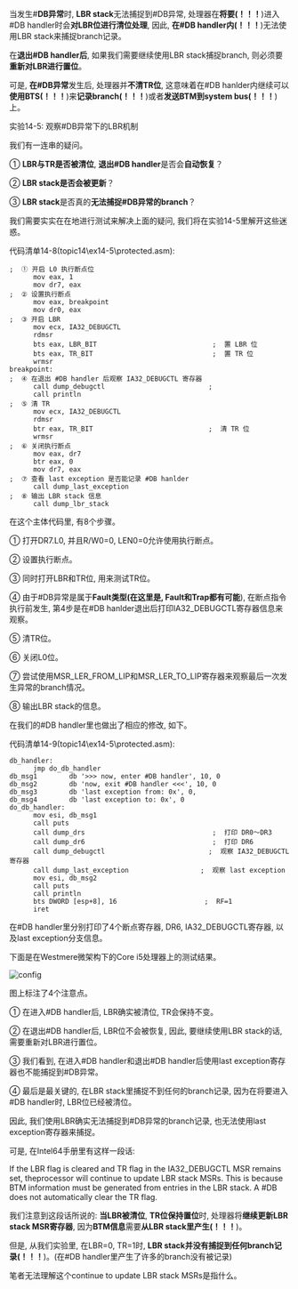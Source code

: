 当发生\#**DB异常**时, **LBR stack**无法捕捉到\#DB异常, 处理器在**将要(！！！**)进入\#DB handler时会**对LBR位进行清位处理**, 因此, **在\#DB handler内(！！！**)无法使用LBR stack来捕捉branch记录。

在**退出\#DB handler后**, 如果我们需要继续使用LBR stack捕捉branch, 则必须要**重新对LBR进行置位**。

可是, **在\#DB异常**发生后, 处理器并**不清TR位**, 这意味着在\#DB hanlder内继续可以**使用BTS(！！！**)来**记录branch(！！！**)或者**发送BTM到system bus(！！！**)上。

实验14-5: 观察\#DB异常下的LBR机制

我们有一连串的疑问。

① **LBR与TR是否被清位**, **退出\#DB handler**是否会**自动恢复**？

② **LBR stack是否会被更新**？

③ **LBR stack**是否真的**无法捕捉\#DB异常的branch**？

我们需要实实在在地进行测试来解决上面的疑问, 我们将在实验14\-5里解开这些迷惑。

代码清单14-8(topic14\ex14-5\protected.asm): 

```assembly
;  ① 开启 L0 执行断点位
      mov eax, 1
      mov dr7, eax
;  ② 设置执行断点
      mov eax, breakpoint
      mov dr0, eax
;  ③ 开启 LBR
      mov ecx, IA32_DEBUGCTL
      rdmsr
      bts eax, LBR_BIT                             ;  置 LBR 位
      bts eax, TR_BIT                              ;  置 TR 位
      wrmsr
breakpoint: 
;  ④ 在退出 #DB handler 后观察 IA32_DEBUGCTL 寄存器
      call dump_debugctl                          ; 
      call println
;  ⑤ 清 TR
      mov ecx, IA32_DEBUGCTL
      rdmsr
      btr eax, TR_BIT                             ;  清 TR 位
      wrmsr
;  ⑥ 关闭执行断点
      mov eax, dr7
      btr eax, 0
      mov dr7, eax
;  ⑦ 查看 last exception 是否能记录 #DB hanlder
      call dump_last_exception
;  ⑧ 输出 LBR stack 信息
      call dump_lbr_stack
```

在这个主体代码里, 有8个步骤。

① 打开DR7.L0, 并且R/W0=0, LEN0=0允许使用执行断点。

② 设置执行断点。

③ 同时打开LBR和TR位, 用来测试TR位。

④ 由于\#DB异常是属于**Fault类型(在这里是, Fault和Trap都有可能**), 在断点指令执行前发生, 第4步是在\#DB hanlder退出后打印IA32\_DEBUGCTL寄存器信息来观察。

⑤ 清TR位。

⑥ 关闭L0位。

⑦ 尝试使用MSR\_LER\_FROM\_LIP和MSR\_LER\_TO\_LIP寄存器来观察最后一次发生异常的branch情况。

⑧ 输出LBR stack的信息。

在我们的#DB handler里也做出了相应的修改, 如下。

代码清单14-9(topic14\ex14-5\protected.asm): 

```assembly
db_handler: 
      jmp do_db_handler
db_msg1        db '>>> now, enter #DB handler', 10, 0
db_msg2        db 'now, exit #DB handler <<<', 10, 0
db_msg3        db 'last exception from: 0x', 0, 
db_msg4        db 'last exception to: 0x', 0
do_db_handler: 
      mov esi, db_msg1
      call puts
      call dump_drs                                ;  打印 DR0～DR3
      call dump_dr6                                ;  打印 DR6
      call dump_debugctl                          ;  观察 IA32_DEBUGCTL 寄存器
      call dump_last_exception                  ;  观察 last exception
      mov esi, db_msg2
      call puts
      call println
      bts DWORD [esp+8], 16                      ;  RF=1
      iret
```

在\#DB handler里分别打印了4个断点寄存器, DR6, IA32_DEBUGCTL寄存器, 以及last exception分支信息。

下面是在Westmere微架构下的Core i5处理器上的测试结果。

![config](./images/24.jpg)

图上标注了4个注意点。

① 在进入\#DB handler后, LBR确实被清位, TR会保持不变。

② 在退出\#DB handler后, LBR位不会被恢复, 因此, 要继续使用LBR stack的话, 需要重新对LBR进行置位。

③ 我们看到, 在进入\#DB handler和退出\#DB handler后使用last exception寄存器也不能捕捉到\#DB异常。

④ 最后是最关键的, 在LBR stack里捕捉不到任何的branch记录, 因为在将要进入\#DB handler时, LBR位已经被清位。

因此, 我们使用LBR确实无法捕捉到\#DB异常的branch记录, 也无法使用last exception寄存器来捕捉。

可是, 在Intel64手册里有这样一段话: 

If the LBR flag is cleared and TR flag in the IA32_DEBUGCTL MSR remains set, theprocessor will continue to update LBR stack MSRs. This is because BTM information must be generated from entries in the LBR stack. A #DB does not automatically clear the TR flag.

我们注意到这段话所说的: **当LBR被清位**, **TR位保持置位**时, 处理器将**继续更新LBR stack MSR寄存器**, 因为**BTM信息**需要**从LBR stack里产生(！！！**)。

但是, 从我们实验里, 在LBR=0, TR=1时, **LBR stack并没有捕捉到任何branch记录(！！！**)。(在\#DB handler里产生了许多的branch没有被记录)

笔者无法理解这个continue to update LBR stack MSRs是指什么。